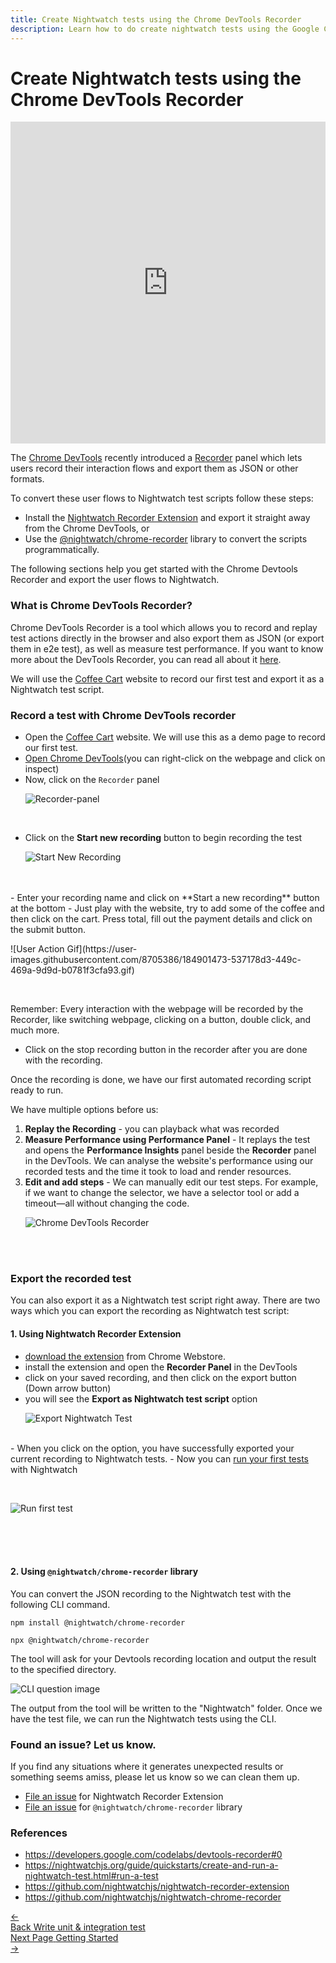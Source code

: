 ```yaml
---
title: Create Nightwatch tests using the Chrome DevTools Recorder
description: Learn how to do create nightwatch tests using the Google Chrome devtools recorder
---
```


<div class="page-header"><h1>Create Nightwatch tests using the Chrome DevTools Recorder</h1></div>

<iframe width="100%" height="515px" src="https://www.youtube.com/embed/eYj4vuEjlRM" title="YouTube video player" frameborder="0" allow="accelerometer; autoplay; clipboard-write; encrypted-media; gyroscope; picture-in-picture" allowfullscreen></iframe>


The [Chrome DevTools](https://goo.gle/devtools) recently introduced a [Recorder](https://goo.gle/devtools-recorder) panel which lets users record their interaction flows and export them as JSON or other formats.

To convert these user flows to Nightwatch test scripts follow these steps:

- Install the [Nightwatch Recorder Extension](https://chrome.google.com/webstore/detail/nightwatch-chrome-recorde/nhbccjfogdgkahamfohokdhcnemjafjk/) and export it straight away from the Chrome DevTools, or
- Use the [@nightwatch/chrome-recorder](https://www.npmjs.com/package/@nightwatch/chrome-recorder) library to convert the scripts programmatically.

The following sections help you get started with the Chrome Devtools Recorder and export the user flows to Nightwatch.

### What is Chrome DevTools Recorder?

Chrome DevTools Recorder is a tool which allows you to record and replay test actions directly in the browser and also export them as JSON (or export them in e2e test), as well as measure test performance. If you want to know more about the DevTools Recorder, you can read all about it [here](https://developer.chrome.com/docs/devtools/recorder/).

We will use the [Coffee Cart](https://coffee-cart.netlify.app/) website to record our first test and export it as a Nightwatch test script.


### Record a test with Chrome DevTools recorder

- Open the [Coffee Cart](https://coffee-cart.netlify.app/) website. We will use this as a demo page to record our first test.
- [Open Chrome DevTools](https://developer.chrome.com/docs/devtools/open/)(you can right-click on the webpage and click on inspect)
- Now, click on the `Recorder` panel
<br><p>![Recorder-panel](https://user-images.githubusercontent.com/8705386/184881801-30dcd61f-5ace-47e8-9432-670771fc09ae.png)</p>
<br>

- Click on the **Start new recording** button to begin recording the test
<br><p>![Start New Recording](https://user-images.githubusercontent.com/8705386/184881819-381edd0c-3b76-4d60-a526-9af7913ba993.png)</p>
<br>
<br>
- Enter your recording name and click on **Start a new recording** button at the bottom
- Just play with the website, try to add some of the coffee and then click on the cart. Press total, fill out the payment details and click on the submit button.
<br><p>![User Action Gif](https://user-images.githubusercontent.com/8705386/184901473-537178d3-449c-469a-9d9d-b0781f3cfa93.gif)</p>
<br>

Remember: Every interaction with the webpage will be recorded by the Recorder, like switching webpage, clicking on a button, double click, and much more.

- Click on the stop recording button in the recorder after you are done with the recording.

Once the recording is done, we have our first automated recording script ready to run.

We have multiple options before us:

1. **Replay the Recording** - you can playback what was recorded
2. **Measure Performance using Performance Panel** - It replays the test and opens the **Performance Insights** panel beside the **Recorder** panel in the DevTools. We can analyse the website's performance using our recorded tests and the time it took to load and render resources.
3. **Edit and add steps** - We can manually edit our test steps. For example, if we want to change the selector, we have a selector tool or add a timeout—all without changing the code.
<br><p>![Chrome DevTools Recorder](https://user-images.githubusercontent.com/8705386/184881824-bc10260b-0d52-4c9e-96b0-68be943eecd1.png)</p>
<br>
<br>

### Export the recorded test

You can also export it as a Nightwatch test script right away. There are two ways which you can export the recording as Nightwatch test script:

#### 1. Using Nightwatch Recorder Extension

- [download the extension](https://chrome.google.com/webstore/detail/nightwatch-chrome-recorde/nhbccjfogdgkahamfohokdhcnemjafjk/) from Chrome Webstore.
- install the extension and open the **Recorder Panel** in the DevTools
- click on your saved recording, and then click on the export button (Down arrow button)
- you will see the **Export as Nightwatch test script** option
<br><p>![Export Nightwatch Test](https://user-images.githubusercontent.com/8705386/184881833-dcc2d0d6-4012-4f9e-8fff-27f888adbd1d.png)</p>

<br>
- When you click on the option, you have successfully exported your current recording to Nightwatch tests.
- Now you can <a href="https://nightwatchjs.org/guide/running-tests/using-the-cli-test-runner.html#tests-source">run your first tests</a> with Nightwatch

<br><p>![Run first test](https://user-images.githubusercontent.com/2018070/185052499-44f3cde6-13d6-4809-9083-994575288264.gif)</p>
<br>
<br>
<br>

#### 2. Using `@nightwatch/chrome-recorder` library

You can convert the JSON recording to the Nightwatch test with the following CLI command.

<pre class="hide-indicator"><code class="language-bash">npm install @nightwatch/chrome-recorder

npx @nightwatch/chrome-recorder
</code></pre>

The tool will ask for your Devtools recording location and output the result to the specified directory.

![CLI question image](https://user-images.githubusercontent.com/8705386/184905445-20139eab-d7b1-4dfb-8156-cea9fe299368.png)


The output from the tool will be written to the "Nightwatch" folder. Once we have the test file, we can run the Nightwatch tests using the CLI.

### Found an issue? Let us know.

If you find any situations where it generates unexpected results or something seems amiss, please let us know so we can clean them up. 

- [File an issue](https://github.com/nightwatchjs/nightwatch-recorder-extension/issues) for Nightwatch Recorder Extension
- [File an issue](https://github.com/nightwatchjs/nightwatch-chrome-recorder/issues) for `@nightwatch/chrome-recorder` library

### References

- https://developers.google.com/codelabs/devtools-recorder#0
- https://nightwatchjs.org/guide/quickstarts/create-and-run-a-nightwatch-test.html#run-a-test
- https://github.com/nightwatchjs/nightwatch-recorder-extension
- https://github.com/nightwatchjs/nightwatch-chrome-recorder

 <div class="doc-pagination pt-40">
  <div class="previous">
    <a href="https://nightwatchjs.org/guide/writing-tests/write-nodejs-unit-integration-tests.html">
      <span>←</span>
        <div class="d-flex flex-column">
          <span class="smallT">Back</span>
          <span class="bigT">Write unit & integration test</span>
        </div>
    </a>
  </div>
  <div class="next">
    <a href="https://nightwatchjs.org/guide/using-page-objects/getting-started.html">
        <div class="d-flex flex-column">
          <span class="smallT">Next Page</span>
          <span class="bigT">Getting Started</span>
        </div>
        <span>→</span>
    </a>
  </div>
</div>
